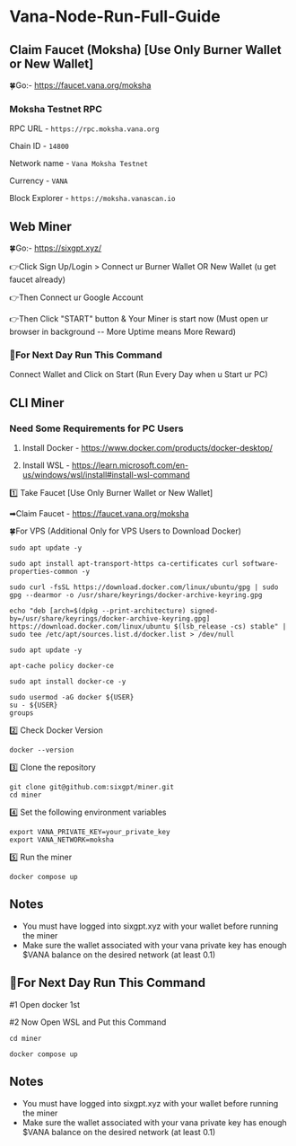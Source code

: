# Vana-Node-Run-Full-Guide

## Claim Faucet (Moksha) [Use Only Burner Wallet or New Wallet]

🍀Go:- https://faucet.vana.org/moksha

### Moksha Testnet RPC

RPC URL - ``` https://rpc.moksha.vana.org ```

Chain ID - ``` 14800 ```

Network name - ``` Vana Moksha Testnet ```

Currency - ``` VANA ```

Block Explorer - ``` https://moksha.vanascan.io ```

## Web Miner

🍀Go:- https://sixgpt.xyz/

👉Click Sign Up/Login > Connect ur Burner Wallet OR New Wallet (u get faucet already)

👉Then Connect ur Google Account 

👉Then Click "START" button & Your Miner is start now (Must open ur browser in background -- More Uptime means More Reward)

### 🔶For Next Day Run This Command
Connect Wallet and Click on Start (Run Every Day when u Start ur PC)

## CLI Miner

### Need Some Requirements for PC Users

1. Install Docker - https://www.docker.com/products/docker-desktop/

2. Install WSL - https://learn.microsoft.com/en-us/windows/wsl/install#install-wsl-command

1️⃣ Take Faucet [Use Only Burner Wallet or New Wallet]

➡Claim Faucet - https://faucet.vana.org/moksha

🍀For VPS (Additional Only for VPS Users to Download Docker)
```
sudo apt update -y
```
```
sudo apt install apt-transport-https ca-certificates curl software-properties-common -y
```
```
sudo curl -fsSL https://download.docker.com/linux/ubuntu/gpg | sudo gpg --dearmor -o /usr/share/keyrings/docker-archive-keyring.gpg
```
```
echo "deb [arch=$(dpkg --print-architecture) signed-by=/usr/share/keyrings/docker-archive-keyring.gpg] https://download.docker.com/linux/ubuntu $(lsb_release -cs) stable" | sudo tee /etc/apt/sources.list.d/docker.list > /dev/null
```
```
sudo apt update -y
```
```
apt-cache policy docker-ce
```
```
sudo apt install docker-ce -y
```
```
sudo usermod -aG docker ${USER}
su - ${USER}
groups
```

2️⃣ Check Docker Version
```
docker --version
```

3️⃣ Clone the repository
```
git clone git@github.com:sixgpt/miner.git
cd miner
```

4️⃣ Set the following environment variables
```
export VANA_PRIVATE_KEY=your_private_key
export VANA_NETWORK=moksha
```

5️⃣ Run the miner
```
docker compose up
```

## Notes
- You must have logged into sixgpt.xyz with your wallet before running the miner
- Make sure the wallet associated with your vana private key has enough $VANA balance on the desired network (at least 0.1)


## 🔶For Next Day Run This Command

#1 Open docker 1st 

#2 Now Open WSL and Put this Command 
```
cd miner
```
```
docker compose up
```

## Notes
- You must have logged into sixgpt.xyz with your wallet before running the miner
- Make sure the wallet associated with your vana private key has enough $VANA balance on the desired network (at least 0.1)
